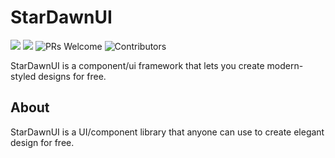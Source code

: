 # StarDawnUI
![](https://img.shields.io/badge/free-forever-blue?style=popout)
![](https://img.shields.io/github/stars/SnowDingo/StarDawnUI)
![PRs Welcome](https://img.shields.io/badge/PRs-welcome-brightgreen.svg)
![Contributors](https://img.shields.io/github/contributors/SnowDingo/StarDawnUI)



StarDawnUI is a component/ui framework that lets you create modern-styled designs for free.

## About
StarDawnUI is a UI/component library that anyone can use to create elegant design for free. 
